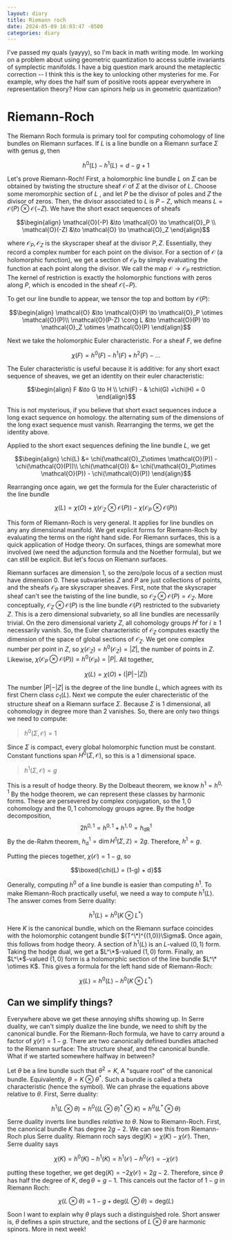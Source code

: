 ```yaml
---
layout: diary
title: Riemann roch
date: 2024-05-09 16:03:47 -0500
categories: diary
---
```


I've passed my quals (yayyy), so I'm back in math writing mode. Im working on a problem about using geometric quantization to access subtle invariants of symplectic manifolds. I have a big question mark around the metaplectic correction -- I think this is the key to unlocking other mysteries for me. For example, why does the half sum of positive roots appear everywhere in representation theory? How can spinors help us in geometric quantization? 

# Riemann-Roch

The Riemann Roch formula is primary tool for computing cohomology of line bundles on Riemann surfaces. If $L$ is a line bundle on a Riemann surface $\Sigma$ with genus $g$, then 

$$h^0(L) - h^1(L) = d - g+1$$

Let's prove Riemann-Roch! First, a holomorphic line bundle $L$ on $\Sigma$ can be obtained by twisting the structure sheaf $\mathcal{O}$ of $\Sigma$ at the divisor of $L$. Choose some meromorphic section of $L$ , and let $P$ be the divisor of poles and $Z$ the divisor of zeros. Then, the divisor associated to $L$ is $P-Z$, which means $L = \mathcal{O}(P)\otimes\mathcal{O}(-Z)$. We have the short exact sequences of sheafs


$$\begin{align}
\mathcal{O}(-P) &\to \mathcal{O} \to \mathcal{O}_P \\
\mathcal{O}(-Z)  &\to \mathcal{O} \to \mathcal{O}_Z 
\end{align}$$

where $\mathcal{O}_P,\mathcal{O}_Z$ is the skyscraper sheaf at the divisor $P,Z$. Essentially, they record a complex number for each point on the divisor. For a section of $\mathcal{O}$ (a holomorphic function), we get a section of $\mathcal{O}_P$ by simply evaluating the function at each point along the divisor. We call the map $\mathcal{O} \to \mathcal{O}_P$ restriction. The kernel of restriction is exactly the holomorphic functions with zeros along $P$, which is encoded in the sheaf $\mathcal{O}(-P)$. 

To get our line bundle to appear, we tensor the top and bottom by $\mathcal{O}(P)$:

$$\begin{align}
\mathcal{O} &\to \mathcal{O}(P) \to \mathcal{O}_P \otimes \mathcal{O}(P)\\
\mathcal{O}(P-Z) \cong L &\to \mathcal{O}(P) \to \mathcal{O}_Z \otimes \mathcal{O}(P)
\end{align}$$

Next we take the holomorphic Euler characteristic. For a sheaf $F$, we define

$$\chi(F) = h^0(F) - h^1(F) + h^2(F) - \dots$$

The Euler characteristic is useful because it is additive: for any short exact sequence of sheaves, we get an identity on their euler characteristic:

$$\begin{align}
F &\to G \to H \\
\chi(F) - & \chi(G) +\chi(H) = 0
\end{align}$$

This is not mysterious, if you believe that short exact sequences induce a long exact sequence on homology.  the alternating sum of the dimensions of the long exact sequence must vanish. Rearranging the terms, we get the identity above.

Applied to the short exact sequences defining the line bundle $L$, we get

$$\begin{align}
\chi(L)  &=   \chi(\mathcal{O}_Z\otimes \mathcal{O}(P)) - \chi(\mathcal{O}(P))\\
\chi(\mathcal{O})  &=   \chi(\mathcal{O}_P\otimes \mathcal{O}(P)) - \chi(\mathcal{O}(P))
\end{align}$$

Rearranging once again, we get the formula for the Euler characteristic of the line bundle

$$\chi(L) = \chi(O) + \chi(\mathcal{O}_Z\otimes \mathcal{O}(P)) - \chi(\mathcal{O}_P\otimes \mathcal{O}(P))$$

This form of Riemann-Roch is very general. It applies for line bundles on any any dimensional manifold. We get explicit forms for Riemann-Roch by evaluating the terms on the right hand side. For Riemann surfaces, this is a quick application of Hodge theory. On surfaces, things are somewhat more involved (we need the adjunction formula and the Noether formula), but we can still be explicit. But let's focus on Riemann surfaces. 

Riemann surfaces are dimension 1, so the zero/pole locus of a section must have dimension 0. These subvarieties $Z$ and $P$ are just collections of points, and the sheafs $\mathcal{O}_P$ are skyscraper sheaves.  First, note that the skyscraper sheaf can't see the twisting of the line bundle, so $\mathcal{O}_Z\otimes \mathcal{O}(P) = \mathcal{O}_Z$. More conceptually, $\mathcal{O}_Z\otimes \mathcal{O}(P)$ is the line bundle $\mathcal{O}(P)$ restricted to the subvariety $Z$. This is a zero dimensional subvariety, so all line bundles are necessarily trivial. On the zero dimensional variety $Z$, all cohomology groups $H^i$ for $i\geq 1$ necessarily vanish. So, the Euler characteristic of $\mathcal{O}_Z$ computes exactly the dimension of the space of global sections of $\mathcal{O}_Z$. We get one complex number per point in $Z$, so $\chi(\mathcal{O}_Z) = h^0(\mathcal{O}_Z) = \vert Z \vert$, the number of points in $Z$. Likewise,  $\chi(\mathcal{O}_P\otimes \mathcal{O}(P)) = h^0(\mathcal{O}_P) =  \vert P\vert$. All together, 

$$\chi(L) = \chi(O) + (\vert P\vert - \vert Z\vert )$$

The number $\vert P\vert-\vert Z\vert$ is the degree of the line bundle $L$, which agrees with its first Chern class $c_1(L)$. Next we compute the euler charecteristic of the structure sheaf on a Riemann surface $\Sigma$. Because $\Sigma$ is 1 dimensional, all cohomology in degree more than 2 vanishes. So, there are only two things we need to compute:
 > $h^0(\Sigma,\mathcal{O}) = 1$
 > 
Since $\Sigma$ is compact, every global holomorphic function must be constant. Constant functions span $H^0(\Sigma,\mathcal{O})$, so this is a 1 dimensional space.

> $h^1(\Sigma,\mathcal{O})=g$
>
This is a result of hodge theory. By the Dolbeaut theorem, we know $h^1 = h^{0,1}$
By the hodge theorem, we can represent these classes by harmonic forms. These are persevered by complex conjugation, so the $1,0$ cohomology and the $0,1$ cohomology groups agree. By the hodge decomposition, 
	  $$2h^{0,1} =  h^{0,1} + h^{1,0}= h^{1}_{\mathrm{dR}}$$
	   By the de-Rahm theorem, $h^{1}_{\mathrm{d}} = \dim H^1(\Sigma, \mathbb{Z})= 2g$. Therefore, $h^1 = g$. 
	
Putting the pieces together, $\chi(\mathcal{O}) = 1-g$, so

 $$\boxed{\chi(L) = (1-g) + d}$$

Generally, computing $h^0$ of a line bundle is easier than computing $h^1$. To make Riemann-Roch practically useful, we need a way to compute $h^1(L)$. The answer comes from Serre duality:

$$h^1(L) = h^0(K\otimes L^*)$$

Here $K$ is the canonical bundle, which on the Riemann surface coincides with the holomorphic cotangent bundle $(T^\*)^{(1,0)}\Sigma$. Once again, this follows from hodge theory. A section of $h^1(L)$ is an $L$-valued $(0,1)$ form. Taking the hodge dual, we get a $L^\*$-valued $(1,0)$ form. Finally,  an $L^\*$-valued $(1,0)$ form is a holomorphic section of the line bundle $L^\* \otimes K$. This gives a formula for the left hand side of Riemann-Roch:

$$\chi(L) = h^0(L) - h^0(K\otimes L^*)$$



## Can we simplify things?

Everywhere above we get these annoying shifts showing up. In Serre duality, we can't simply dualize the line bunde, we need to shift by the canonical bundle. For the Riemann-Roch formula, we have to carry around a factor of $\chi(\mathcal{O}) = 1-g$.  There are two canonically defined bundles attached to the Riemann surface: The structure sheaf, and the canonical bundle. What if we started somewhere halfway in between?

Let $\theta$ be a line bundle such that $\theta^2=K$, A "square root" of the canonical bundle. Equivalently, $\theta = K \otimes \theta^*$. Such a bundle is called a theta characteristic (hence the symbol). We can phrase the equations above relative to $\theta$. First, Serre duality: 

$$h^1(L\otimes \theta) = h^0((L\otimes \theta)^* \otimes K)  = h^0(L^*\otimes \theta)$$

Serre duality inverts line bundles *relative to* $\theta$. Now to Riemann-Roch. First, the canonical bundle $K$ has degree $2g-2$. We can see this from Riemann-Roch plus Serre duality. Riemann roch says  $\text{deg} (K) = \chi(K) - \chi(\mathcal{O})$. Then, Serre duality says 

$$\chi(K) = h^0(K)-h^1(K) = h^1(\mathcal{O}) - h^0(\mathcal{O}) = -\chi(\mathcal{O})$$

putting these together, we get $\text{deg}(K)=-2\chi(\mathcal{O}) = 2g-2$.  Therefore, since $\theta$ has half the degree of $K$, $\deg{\theta} = g-1$.  This cancels out the factor of $1-g$ in Riemann Roch:

$$\chi(L\otimes \theta) = 1-g+\text{deg}(L\otimes \theta) = \text{deg}(L) $$

Soon I want to explain why $\theta$ plays such a distinguished role. Short answer is, $\theta$ defines a spin structure, and the sections of $L\otimes \theta$ are harmonic spinors. More in next week!